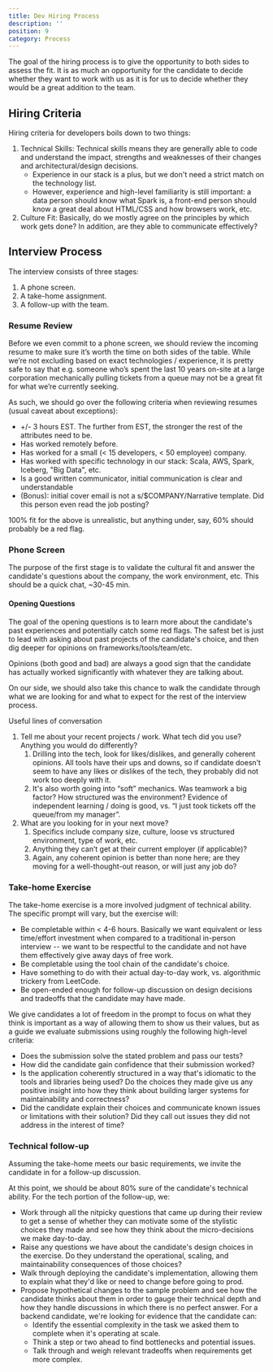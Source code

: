```yaml
---
title: Dev Hiring Process
description: ''
position: 9
category: Process
---
```


The goal of the hiring process is to give the opportunity to both sides to assess the fit. It is as much an opportunity
for the candidate to decide whether they want to work with us as it is for us to decide whether they would be a great
addition to the team.

## Hiring Criteria

Hiring criteria for developers boils down to two things:

1. Technical Skills: Technical skills means they are generally able to code and understand the impact, strengths and
   weaknesses of their changes and architectural/design decisions.
    - Experience in our stack is a plus, but we don't need a strict match on the technology list.
    - However, experience and high-level familiarity is still important: a data person should know what Spark is, a
      front-end person should know a great deal about HTML/CSS and how browsers work, etc.
2. Culture Fit: Basically, do we mostly agree on the principles by which work gets done? In addition, are they able to
   communicate effectively?

## Interview Process

The interview consists of three stages:

1. A phone screen.
2. A take-home assignment.
3. A follow-up with the team.

### Resume Review

Before we even commit to a phone screen, we should review the incoming resume to make sure it’s worth the time on both
sides of the table. While we’re not excluding based on exact technologies / experience, it is pretty safe to say that
e.g. someone who’s spent the last 10 years on-site at a large corporation mechanically pulling tickets from a queue may
not be a great fit for what we’re currently seeking.

As such, we should go over the following criteria when reviewing resumes (usual caveat about exceptions):

- +/- 3 hours EST. The further from EST, the stronger the rest of the attributes need to be.
- Has worked remotely before.
- Has worked for a small (< 15 developers, < 50 employee) company.
- Has worked with specific technology in our stack: Scala, AWS, Spark, Iceberg, "Big Data", etc.
- Is a good written communicator, initial communication is clear and understandable
- (Bonus): initial cover email is not a s/$COMPANY/Narrative template. Did this person even read the job posting?

100% fit for the above is unrealistic, but anything under, say, 60% should probably be a red flag.

### Phone Screen

The purpose of the first stage is to validate the cultural fit and answer the candidate's questions about the company,
the work environment, etc. This should be a quick chat, ~30-45 min.

#### Opening Questions

The goal of the opening questions is to learn more about the candidate's past experiences and potentially catch some red
flags. The safest bet is just to lead with asking about past projects of the candidate's choice, and then dig deeper for
opinions on frameworks/tools/team/etc.

Opinions (both good and bad) are always a good sign that the candidate has actually worked significantly with whatever
they are talking about.

On our side, we should also take this chance to walk the candidate through what we are looking for and what to expect
for the rest of the interview process.

Useful lines of conversation

1. Tell me about your recent projects / work. What tech did you use? Anything you would do differently?
    1. Drilling into the tech, look for likes/dislikes, and generally coherent opinions. All tools have their ups and
       downs, so if candidate doesn’t seem to have any likes or dislikes of the tech, they probably did not work too
       deeply with it.
    2. It's also worth going into “soft” mechanics. Was teamwork a big factor? How structured was the environment?
       Evidence of independent learning / doing is good, vs. “I just took tickets off the queue/from my manager”.
2. What are you looking for in your next move?
    1. Specifics include company size, culture, loose vs structured environment, type of work, etc.
    2. Anything they can’t get at their current employer (if applicable)?
    3. Again, any coherent opinion is better than none here; are they moving for a well-thought-out reason, or will just
       any job do?

### Take-home Exercise

The take-home exercise is a more involved judgment of technical ability. The specific prompt will vary, but the exercise
will:

- Be completable within < 4-6 hours. Basically we want equivalent or less time/effort investment when compared to a
  traditional in-person interview -- we want to be respectful to the candidate and not have them effectively give away
  days of free work.
- Be completable using the tool chain of the candidate's choice.
- Have something to do with their actual day-to-day work, vs. algorithmic trickery from LeetCode.
- Be open-ended enough for follow-up discussion on design decisions and tradeoffs that the candidate may have made.

We give candidates a lot of freedom in the prompt to focus on what they think is important as a way of allowing them
to show us their values, but as a guide we evaluate submissions using roughly the following high-level criteria:

- Does the submission solve the stated problem and pass our tests?
- How did the candidate gain confidence that their submission worked?
- Is the application coherently structured in a way that's idiomatic to the tools and libraries being used? Do the
  choices they made give us any positive insight into how they think about building larger systems for maintainability
  and correctness?
- Did the candidate explain their choices and communicate known issues or limitations with their solution? Did they call
  out issues they did not address in the interest of time?

### Technical follow-up

Assuming the take-home meets our basic requirements, we invite the candidate in for a follow-up discussion.

At this point, we should be about 80% sure of the candidate's technical ability. For the tech portion of the follow-up,
we:

- Work through all the nitpicky questions that came up during their review to get a sense of whether they can motivate
  some of the stylistic choices they made and see how they think about the micro-decisions we make day-to-day.
- Raise any questions we have about the candidate's design choices in the exercise. Do they understand the operational,
  scaling, and maintainability consequences of those choices?
- Walk through deploying the candidate's implementation, allowing them to explain what they'd like or need to change
  before going to prod.
- Propose hypothetical changes to the sample problem and see how the candidate thinks about them in order to gauge their
  technical depth and how they handle discussions in which there is no perfect answer. For a backend candidate, we're
  looking for evidence that the candidate can:
    - Identify the essential complexity in the task we asked them to complete when it's operating at scale.
    - Think a step or two ahead to find bottlenecks and potential issues.
    - Talk through and weigh relevant tradeoffs when requirements get more complex.